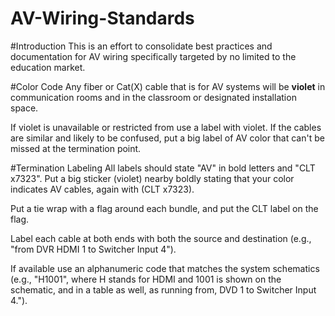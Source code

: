 AV-Wiring-Standards
===================

#Introduction
This is an effort to consolidate best practices and documentation for AV wiring specifically targeted by no limited to the education market.

#Color Code
Any fiber or Cat(X) cable that is for AV systems will be **violet** in communication rooms and in the classroom or designated installation space.

If violet is unavailable or restricted from use a label with violet.  If the cables are similar and likely to be confused, put a big label of AV color that can't be missed at the termination point.

#Termination Labeling
All labels should state "AV" in bold letters and "CLT x7323".  Put a big sticker (violet) nearby boldly stating that your color indicates AV cables, again with (CLT x7323). 

Put a tie wrap with a flag around each bundle, and put the CLT label on the flag.

Label each cable at both ends with both the source and destination (e.g., "from DVR HDMI 1 to Switcher Input 4").

If available use an alphanumeric code that matches the system schematics (e.g., "H1001", where H stands for HDMI and 1001 is shown on the schematic, and in a table as well, as running from, DVD 1 to Switcher Input 4."). 
